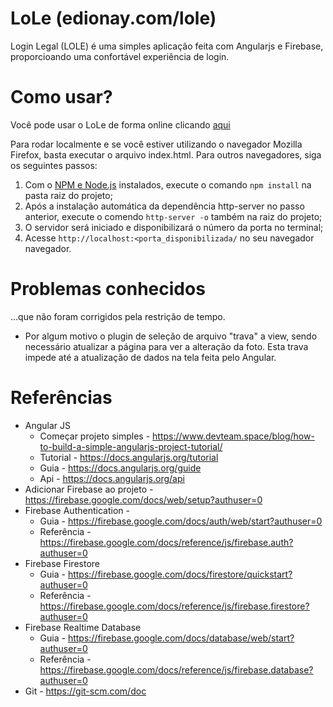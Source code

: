 # LoLe (edionay.com/lole)
Login Legal (LOLE) é uma simples aplicação feita com Angularjs e Firebase, proporcioando uma confortável experiência de login.

# Como usar?
Você pode usar o LoLe de forma online clicando [aqui](http://edionay.com/lole)

Para rodar localmente e se você estiver utilizando o navegador Mozilla Firefox, basta executar o arquivo index.html.
Para outros navegadores, siga os seguintes passos:

1. Com o [NPM e Node.js](https://nodejs.org/) instalados, execute o comando `npm install` na pasta raiz do projeto;
2. Após a instalação automática da dependência http-server no passo anterior, execute o comendo `http-server -o` também na raiz do projeto;
3. O servidor será iniciado e disponibilizará o número da porta no terminal;
4. Acesse `http://localhost:<porta_disponibilizada/` no seu navegador navegador.

# Problemas conhecidos
...que não foram corrigidos pela restrição de tempo.
* Por algum motivo o plugin de seleção de arquivo "trava" a view, sendo necessário atualizar a página para ver a alteração da foto. Esta trava impede até a atualização de dados na tela feita pelo Angular.

# Referências

* Angular JS 
   * Começar projeto simples - https://www.devteam.space/blog/how-to-build-a-simple-angularjs-project-tutorial/
   * Tutorial - https://docs.angularjs.org/tutorial
   * Guia - https://docs.angularjs.org/guide
   * Api - https://docs.angularjs.org/api
* Adicionar Firebase ao projeto - https://firebase.google.com/docs/web/setup?authuser=0
* Firebase Authentication - 
   * Guia - https://firebase.google.com/docs/auth/web/start?authuser=0
   * Referência - https://firebase.google.com/docs/reference/js/firebase.auth?authuser=0
* Firebase Firestore
   * Guia - https://firebase.google.com/docs/firestore/quickstart?authuser=0
   * Referência - https://firebase.google.com/docs/reference/js/firebase.firestore?authuser=0
* Firebase Realtime Database
   * Guia - https://firebase.google.com/docs/database/web/start?authuser=0
   * Referência - https://firebase.google.com/docs/reference/js/firebase.database?authuser=0
* Git - https://git-scm.com/doc

